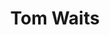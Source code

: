 ---
title: "Tom Waits"
summary: "Thomas Alan Waits is an American musician, composer, songwriter, and actor. His lyrics often focus on the underbelly of society and are delivered in his trademark deep, gravelly voice. He worked primarily in jazz during the 1970s, but his music since the 1980s has reflected greater influence from blues, rock, vaudeville, and experimental genres.
Waits was born and raised in a middle-class family in California. Inspired by the work of Bob Dylan and the Beat Generation, he began singing on the San Diego folk music circuit as a young man. He relocated to Los Angeles in 1972, where he worked as a songwriter before signing a recording contract with Asylum Records. His first albums were the jazz-oriented Closing Time and The Heart of Saturday Night , which reflected his lyrical interest in nightlife, poverty, and criminality. He repeatedly toured the United States, Europe, and Japan, and attracted greater critical recognition and commercial success with Small Change , Blue Valentine , and Heartattack and Vine . He produced the soundtrack for Francis Ford Coppola's film One from the Heart , and subsequently made cameo appearances in several Coppola films.
In 1980, Waits married Kathleen Brennan, split from his manager and record label, and moved to New York City. With Brennan's encouragement and frequent collaboration, he pursued a more experimental and eclectic musical aesthetic influenced by the work of Harry Partch and Captain Beefheart. This was reflected in a series of albums released by Island Records, including Swordfishtrombones , Rain Dogs , and Franks Wild Years . He continued appearing in films, notably starring in Jim Jarmusch's Down by Law , and also made theatrical appearances. With theatre director Robert Wilson, he produced the musicals The Black Rider and Alice , first performed in Hamburg. Having returned to California in the 1990s, his albums Bone Machine , The Black Rider , and Mule Variations earned him increasing critical acclaim and multiple Grammy Awards. In the late 1990s, he switched to the record label ANTI-, which released Blood Money , Alice , Real Gone , and Bad as Me .
Despite a lack of mainstream commercial success, Waits has influenced many musicians and gained an international cult following, and several biographies have been written about him. In 2015, he was ranked at No. 55 on Rolling Stone's \"100 Greatest Songwriters of All Time\". He was inducted into the Rock and Roll Hall of Fame in 2011."
slug: "tom-waits"
image: "tom-waits.jpg"
apple_music_artist_url: "https://music.apple.com/gb/artist/tom-waits/83964"
wikipedia_url: "https://en.wikipedia.org/wiki/Tom_Waits"
---